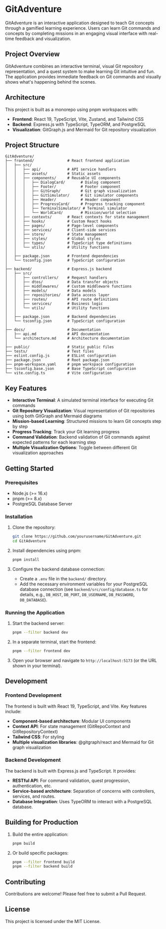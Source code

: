 # GitAdventure

GitAdventure is an interactive application designed to teach Git concepts through a gamified learning experience. Users can learn Git commands and concepts by completing missions in an engaging visual interface with real-time feedback and visualization.

## Project Overview

GitAdventure combines an interactive terminal, visual Git repository representation, and a quest system to make learning Git intuitive and fun. The application provides immediate feedback on Git commands and visually shows what's happening behind the scenes.

## Architecture

This project is built as a monorepo using pnpm workspaces with:


- **Frontend**: React 19, TypeScript, Vite, Zustand, and Tailwind CSS
- **Backend**: Express.js with TypeScript, TypeORM, and PostgreSQL
- **Visualization**: GitGraph.js and Mermaid for Git repository visualization

## Project Structure

```
GitAdventure/
├── frontend/               # React frontend application
│   ├── src/
│   │   ├── api/            # API service handlers
│   │   ├── assets/         # Static assets
│   │   ├── components/     # Reusable UI components
│   │   │   ├── DialogCard/       # Dialog component
│   │   │   ├── Footer/           # Footer component
│   │   │   ├── GitGraph/         # Git graph visualization
│   │   │   ├── GitSimulator/     # Git simulator components
│   │   │   ├── Header/           # Header component
│   │   │   ├── ProgressCard/     # Progress tracking component
│   │   │   ├── TerminalSimulator/ # Terminal simulator
│   │   │   └── WorldCard/        # Mission/world selection
│   │   ├── contexts/       # React contexts for state management
│   │   ├── hooks/          # Custom React hooks
│   │   ├── pages/          # Page-level components
│   │   ├── services/       # Client-side services
│   │   ├── store/          # State management
│   │   ├── styles/         # Global styles
│   │   ├── types/          # TypeScript type definitions
│   │   └── utils/          # Utility functions
│   │
│   ├── package.json        # Frontend dependencies
│   └── tsconfig.json       # TypeScript configuration
│
├── backend/                # Express.js backend
│   ├── src/
│   │   ├── controllers/    # Request handlers
│   │   ├── dtos/           # Data transfer objects
│   │   ├── middlewares/    # Custom middleware functions
│   │   ├── models/         # Data models
│   │   ├── repositories/   # Data access layer
│   │   ├── routes/         # API route definitions
│   │   ├── services/       # Business logic
│   │   └── utils/          # Utility functions
│   │
│   ├── package.json        # Backend dependencies
│   └── tsconfig.json       # TypeScript configuration
│
├── docs/                   # Documentation
│   ├── api.md              # API documentation
│   └── architecture.md     # Architecture documentation
│
├── public/                 # Static public files
├── tests/                  # Test files
├── eslint.config.js        # ESLint configuration
├── package.json            # Root package.json
├── pnpm-workspace.yaml     # pnpm workspace configuration
├── tsconfig.base.json      # Base TypeScript configuration
└── vite.config.ts          # Vite configuration
```

## Key Features

- **Interactive Terminal**: A simulated terminal interface for executing Git commands
- **Git Repository Visualization**: Visual representation of Git repositories using both GitGraph and Mermaid diagrams
- **Mission-based Learning**: Structured missions to learn Git concepts step by step
- **Progress Tracking**: Track your Git learning progress
- **Command Validation**: Backend validation of Git commands against expected patterns for each learning step
- **Multiple Visualization Options**: Toggle between different Git visualization approaches

## Getting Started

### Prerequisites

- Node.js (>= 16.x)
- pnpm (>= 8.x)
- PostgreSQL Database Server

### Installation

1. Clone the repository:
   ```bash
   git clone https://github.com/yourusername/GitAdventure.git
   cd GitAdventure
   ```

2. Install dependencies using pnpm:
   ```bash
   pnpm install
   ```

3. Configure the backend database connection:
   - Create a `.env` file in the `backend/` directory.
   - Add the necessary environment variables for your PostgreSQL database connection (see `backend/src/config/database.ts` for details, e.g., `DB_HOST`, `DB_PORT`, `DB_USERNAME`, `DB_PASSWORD`, `DB_DATABASE`).

### Running the Application

1. Start the backend server:
   ```bash
   pnpm --filter backend dev
   ```

2. In a separate terminal, start the frontend:
   ```bash
   pnpm --filter frontend dev
   ```

3. Open your browser and navigate to `http://localhost:5173` (or the URL shown in your terminal).

## Development

### Frontend Development

The frontend is built with React 19, TypeScript, and Vite. Key features include:

- **Component-based architecture**: Modular UI components
- **Context API**: For state management (GitRepoContext and GitRepositoryContext)
- **Tailwind CSS**: For styling
- **Multiple visualization libraries**: @gitgraph/react and Mermaid for Git graph visualization

### Backend Development

The backend is built with Express.js and TypeScript. It provides:

- **RESTful API**: For command validation, quest progression, authentication, etc.
- **Service-based architecture**: Separation of concerns with controllers, services, and routes.
- **Database Integration**: Uses TypeORM to interact with a PostgreSQL database.

## Building for Production

1. Build the entire application:
   ```bash
   pnpm build
   ```

2. Or build specific packages:
   ```bash
   pnpm --filter frontend build
   pnpm --filter backend build
   ```

## Contributing

Contributions are welcome! Please feel free to submit a Pull Request.

## License

This project is licensed under the MIT License.
